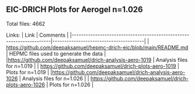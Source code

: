 ## EIC-DRICH Plots for Aerogel n=1.026

Total files: 4662

Links:
| Link                                                                | Comments                              |
|---------------------------------------------------------------------|---------------------------------------|
| https://github.com/deepaksamuel/hepmc-drich-eic/blob/main/README.md | HEPMC files used to generate the data |
|https://github.com/deepaksamuel/drich-analysis-aero-1019                                                                     | Analysis files for n=1.019                                      |
| https://github.com/deepaksamuel/drich-plots-aero-1019                                                                    |  Plots for n=1.019                                     |
|https://github.com/deepaksamuel/drich-analysis-aero-1026                                                                     | Analysis files for n=1.026                                      |
| https://github.com/deepaksamuel/drich-plots-aero-1026                                                                   |  Plots for n=1.026                                    |

